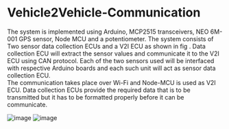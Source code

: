 # Vehicle2Vehicle-Communication

The system is implemented using Arduino, MCP2515 transceivers, NEO 6M-001 GPS sensor, Node MCU and a potentiometer. 
The system consists of Two sensor data collection ECUs and a V2I ECU as shown in fig . Data collection ECU will extract the sensor values and communicate it to the V2I ECU using CAN protocol.
Each of the two sensors used will be interfaced with respective Arduino boards and each such unit will act as sensor data collection ECU.  
The communication takes place over Wi-Fi and Node-MCU is used as V2I ECU. Data collection ECUs provide the required data that is to be transmitted but it has to be formatted properly before it can be communicate.

![image](https://github.com/user-attachments/assets/ace642b7-46fe-43bf-844d-10bb269b830e)
![image](https://github.com/user-attachments/assets/1310ca08-5d51-4e40-8a1c-c31eb2fdd46d)




